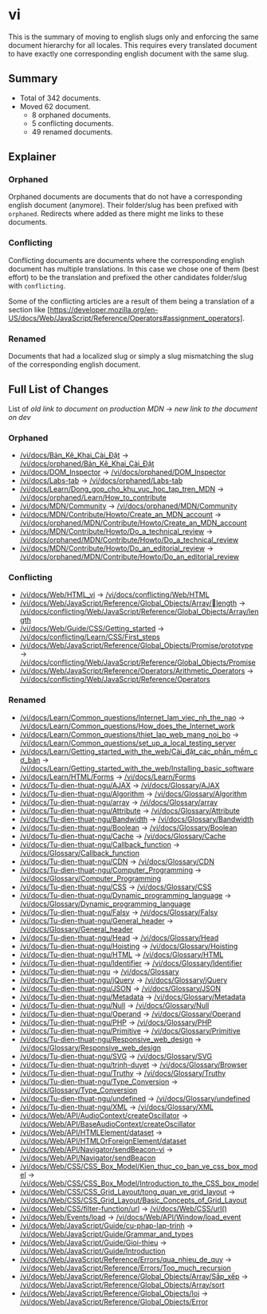 # vi

This is the summary of moving to english slugs only and enforcing the same
document hierarchy for all locales. This requires every translated document to
have exactly one corresponding english document with the same slug.

## Summary

* Total of 342 documents.
* Moved 62 document.
  * 8 orphaned documents.
  * 5 conflicting documents.
  * 49 renamed documents.

## Explainer

### Orphaned

Orphaned documents are documents that do not have a corresponding english
document (anymore). Their folder/slug has been prefixed with `orphaned`.
Redirects where added as there might me links to these documents.

### Conflicting

Conflicting documents are documents where the corresponding english document has
multiple translations. In this case we chose one of them (best effort) to be the
translation and prefixed the other candidates folder/slug with `conflicting`.

Some of the conflicting articles are a result of them being a translation of a
section like
[https://developer.mozilla.org/en-US/docs/Web/JavaScript/Reference/Operators#assignment_operators].

### Renamed

Documents that had a localized slug or simply a slug mismatching the slug of the
corresponding english document.

## Full List of Changes

List of _old link to document on production MDN_
→ _new link to the document on dev_

### Orphaned

* [/vi/docs/Bản_Kê_Khai_Cài_Đặt](https://developer.mozilla.org/vi/docs/Bản_Kê_Khai_Cài_Đặt) → [/vi/docs/orphaned/Bản_Kê_Khai_Cài_Đặt](https://unslugged.content.dev.mdn.mozit.cloud/vi/docs/orphaned/Bản_Kê_Khai_Cài_Đặt)
* [/vi/docs/DOM_Inspector](https://developer.mozilla.org/vi/docs/DOM_Inspector) → [/vi/docs/orphaned/DOM_Inspector](https://unslugged.content.dev.mdn.mozit.cloud/vi/docs/orphaned/DOM_Inspector)
* [/vi/docs/Labs-tab](https://developer.mozilla.org/vi/docs/Labs-tab) → [/vi/docs/orphaned/Labs-tab](https://unslugged.content.dev.mdn.mozit.cloud/vi/docs/orphaned/Labs-tab)
* [/vi/docs/Learn/Dong_gop_cho_khu_vuc_hoc_tap_tren_MDN](https://developer.mozilla.org/vi/docs/Learn/Dong_gop_cho_khu_vuc_hoc_tap_tren_MDN) → [/vi/docs/orphaned/Learn/How_to_contribute](https://unslugged.content.dev.mdn.mozit.cloud/vi/docs/orphaned/Learn/How_to_contribute)
* [/vi/docs/MDN/Community](https://developer.mozilla.org/vi/docs/MDN/Community) → [/vi/docs/orphaned/MDN/Community](https://unslugged.content.dev.mdn.mozit.cloud/vi/docs/orphaned/MDN/Community)
* [/vi/docs/MDN/Contribute/Howto/Create_an_MDN_account](https://developer.mozilla.org/vi/docs/MDN/Contribute/Howto/Create_an_MDN_account) → [/vi/docs/orphaned/MDN/Contribute/Howto/Create_an_MDN_account](https://unslugged.content.dev.mdn.mozit.cloud/vi/docs/orphaned/MDN/Contribute/Howto/Create_an_MDN_account)
* [/vi/docs/MDN/Contribute/Howto/Do_a_technical_review](https://developer.mozilla.org/vi/docs/MDN/Contribute/Howto/Do_a_technical_review) → [/vi/docs/orphaned/MDN/Contribute/Howto/Do_a_technical_review](https://unslugged.content.dev.mdn.mozit.cloud/vi/docs/orphaned/MDN/Contribute/Howto/Do_a_technical_review)
* [/vi/docs/MDN/Contribute/Howto/Do_an_editorial_review](https://developer.mozilla.org/vi/docs/MDN/Contribute/Howto/Do_an_editorial_review) → [/vi/docs/orphaned/MDN/Contribute/Howto/Do_an_editorial_review](https://unslugged.content.dev.mdn.mozit.cloud/vi/docs/orphaned/MDN/Contribute/Howto/Do_an_editorial_review)

### Conflicting
* [/vi/docs/Web/HTML_vi](https://developer.mozilla.org/vi/docs/Web/HTML_vi) → [/vi/docs/conflicting/Web/HTML](https://unslugged.content.dev.mdn.mozit.cloud/vi/docs/conflicting/Web/HTML)
* [/vi/docs/Web/JavaScript/Reference/Global_Objects/Array/length](https://developer.mozilla.org/vi/docs/Web/JavaScript/Reference/Global_Objects/Array/length) → [/vi/docs/conflicting/Web/JavaScript/Reference/Global_Objects/Array/length](https://unslugged.content.dev.mdn.mozit.cloud/vi/docs/conflicting/Web/JavaScript/Reference/Global_Objects/Array/length)
* [/vi/docs/Web/Guide/CSS/Getting_started](https://developer.mozilla.org/vi/docs/Web/Guide/CSS/Getting_started) → [/vi/docs/conflicting/Learn/CSS/First_steps](https://unslugged.content.dev.mdn.mozit.cloud/vi/docs/conflicting/Learn/CSS/First_steps)
* [/vi/docs/Web/JavaScript/Reference/Global_Objects/Promise/prototype](https://developer.mozilla.org/vi/docs/Web/JavaScript/Reference/Global_Objects/Promise/prototype) → [/vi/docs/conflicting/Web/JavaScript/Reference/Global_Objects/Promise](https://unslugged.content.dev.mdn.mozit.cloud/vi/docs/conflicting/Web/JavaScript/Reference/Global_Objects/Promise)
* [/vi/docs/Web/JavaScript/Reference/Operators/Arithmetic_Operators](https://developer.mozilla.org/vi/docs/Web/JavaScript/Reference/Operators/Arithmetic_Operators) → [/vi/docs/conflicting/Web/JavaScript/Reference/Operators](https://unslugged.content.dev.mdn.mozit.cloud/vi/docs/conflicting/Web/JavaScript/Reference/Operators)

### Renamed
* [/vi/docs/Learn/Common_questions/Internet_lam_viec_nh_the_nao](https://developer.mozilla.org/vi/docs/Learn/Common_questions/Internet_lam_viec_nh_the_nao) → [/vi/docs/Learn/Common_questions/How_does_the_Internet_work](https://unslugged.content.dev.mdn.mozit.cloud/vi/docs/Learn/Common_questions/How_does_the_Internet_work)
* [/vi/docs/Learn/Common_questions/thiet_lap_web_mang_noi_bo](https://developer.mozilla.org/vi/docs/Learn/Common_questions/thiet_lap_web_mang_noi_bo) → [/vi/docs/Learn/Common_questions/set_up_a_local_testing_server](https://unslugged.content.dev.mdn.mozit.cloud/vi/docs/Learn/Common_questions/set_up_a_local_testing_server)
* [/vi/docs/Learn/Getting_started_with_the_web/Cài_đặt_các_phần_mềm_cơ_bản](https://developer.mozilla.org/vi/docs/Learn/Getting_started_with_the_web/Cài_đặt_các_phần_mềm_cơ_bản) → [/vi/docs/Learn/Getting_started_with_the_web/Installing_basic_software](https://unslugged.content.dev.mdn.mozit.cloud/vi/docs/Learn/Getting_started_with_the_web/Installing_basic_software)
* [/vi/docs/Learn/HTML/Forms](https://developer.mozilla.org/vi/docs/Learn/HTML/Forms) → [/vi/docs/Learn/Forms](https://unslugged.content.dev.mdn.mozit.cloud/vi/docs/Learn/Forms)
* [/vi/docs/Tu-dien-thuat-ngu/AJAX](https://developer.mozilla.org/vi/docs/Tu-dien-thuat-ngu/AJAX) → [/vi/docs/Glossary/AJAX](https://unslugged.content.dev.mdn.mozit.cloud/vi/docs/Glossary/AJAX)
* [/vi/docs/Tu-dien-thuat-ngu/Algorithm](https://developer.mozilla.org/vi/docs/Tu-dien-thuat-ngu/Algorithm) → [/vi/docs/Glossary/Algorithm](https://unslugged.content.dev.mdn.mozit.cloud/vi/docs/Glossary/Algorithm)
* [/vi/docs/Tu-dien-thuat-ngu/array](https://developer.mozilla.org/vi/docs/Tu-dien-thuat-ngu/array) → [/vi/docs/Glossary/array](https://unslugged.content.dev.mdn.mozit.cloud/vi/docs/Glossary/array)
* [/vi/docs/Tu-dien-thuat-ngu/Attribute](https://developer.mozilla.org/vi/docs/Tu-dien-thuat-ngu/Attribute) → [/vi/docs/Glossary/Attribute](https://unslugged.content.dev.mdn.mozit.cloud/vi/docs/Glossary/Attribute)
* [/vi/docs/Tu-dien-thuat-ngu/Bandwidth](https://developer.mozilla.org/vi/docs/Tu-dien-thuat-ngu/Bandwidth) → [/vi/docs/Glossary/Bandwidth](https://unslugged.content.dev.mdn.mozit.cloud/vi/docs/Glossary/Bandwidth)
* [/vi/docs/Tu-dien-thuat-ngu/Boolean](https://developer.mozilla.org/vi/docs/Tu-dien-thuat-ngu/Boolean) → [/vi/docs/Glossary/Boolean](https://unslugged.content.dev.mdn.mozit.cloud/vi/docs/Glossary/Boolean)
* [/vi/docs/Tu-dien-thuat-ngu/Cache](https://developer.mozilla.org/vi/docs/Tu-dien-thuat-ngu/Cache) → [/vi/docs/Glossary/Cache](https://unslugged.content.dev.mdn.mozit.cloud/vi/docs/Glossary/Cache)
* [/vi/docs/Tu-dien-thuat-ngu/Callback_function](https://developer.mozilla.org/vi/docs/Tu-dien-thuat-ngu/Callback_function) → [/vi/docs/Glossary/Callback_function](https://unslugged.content.dev.mdn.mozit.cloud/vi/docs/Glossary/Callback_function)
* [/vi/docs/Tu-dien-thuat-ngu/CDN](https://developer.mozilla.org/vi/docs/Tu-dien-thuat-ngu/CDN) → [/vi/docs/Glossary/CDN](https://unslugged.content.dev.mdn.mozit.cloud/vi/docs/Glossary/CDN)
* [/vi/docs/Tu-dien-thuat-ngu/Computer_Programming](https://developer.mozilla.org/vi/docs/Tu-dien-thuat-ngu/Computer_Programming) → [/vi/docs/Glossary/Computer_Programming](https://unslugged.content.dev.mdn.mozit.cloud/vi/docs/Glossary/Computer_Programming)
* [/vi/docs/Tu-dien-thuat-ngu/CSS](https://developer.mozilla.org/vi/docs/Tu-dien-thuat-ngu/CSS) → [/vi/docs/Glossary/CSS](https://unslugged.content.dev.mdn.mozit.cloud/vi/docs/Glossary/CSS)
* [/vi/docs/Tu-dien-thuat-ngu/Dynamic_programming_language](https://developer.mozilla.org/vi/docs/Tu-dien-thuat-ngu/Dynamic_programming_language) → [/vi/docs/Glossary/Dynamic_programming_language](https://unslugged.content.dev.mdn.mozit.cloud/vi/docs/Glossary/Dynamic_programming_language)
* [/vi/docs/Tu-dien-thuat-ngu/Falsy](https://developer.mozilla.org/vi/docs/Tu-dien-thuat-ngu/Falsy) → [/vi/docs/Glossary/Falsy](https://unslugged.content.dev.mdn.mozit.cloud/vi/docs/Glossary/Falsy)
* [/vi/docs/Tu-dien-thuat-ngu/General_header](https://developer.mozilla.org/vi/docs/Tu-dien-thuat-ngu/General_header) → [/vi/docs/Glossary/General_header](https://unslugged.content.dev.mdn.mozit.cloud/vi/docs/Glossary/General_header)
* [/vi/docs/Tu-dien-thuat-ngu/Head](https://developer.mozilla.org/vi/docs/Tu-dien-thuat-ngu/Head) → [/vi/docs/Glossary/Head](https://unslugged.content.dev.mdn.mozit.cloud/vi/docs/Glossary/Head)
* [/vi/docs/Tu-dien-thuat-ngu/Hoisting](https://developer.mozilla.org/vi/docs/Tu-dien-thuat-ngu/Hoisting) → [/vi/docs/Glossary/Hoisting](https://unslugged.content.dev.mdn.mozit.cloud/vi/docs/Glossary/Hoisting)
* [/vi/docs/Tu-dien-thuat-ngu/HTML](https://developer.mozilla.org/vi/docs/Tu-dien-thuat-ngu/HTML) → [/vi/docs/Glossary/HTML](https://unslugged.content.dev.mdn.mozit.cloud/vi/docs/Glossary/HTML)
* [/vi/docs/Tu-dien-thuat-ngu/Identifier](https://developer.mozilla.org/vi/docs/Tu-dien-thuat-ngu/Identifier) → [/vi/docs/Glossary/Identifier](https://unslugged.content.dev.mdn.mozit.cloud/vi/docs/Glossary/Identifier)
* [/vi/docs/Tu-dien-thuat-ngu](https://developer.mozilla.org/vi/docs/Tu-dien-thuat-ngu) → [/vi/docs/Glossary](https://unslugged.content.dev.mdn.mozit.cloud/vi/docs/Glossary)
* [/vi/docs/Tu-dien-thuat-ngu/jQuery](https://developer.mozilla.org/vi/docs/Tu-dien-thuat-ngu/jQuery) → [/vi/docs/Glossary/jQuery](https://unslugged.content.dev.mdn.mozit.cloud/vi/docs/Glossary/jQuery)
* [/vi/docs/Tu-dien-thuat-ngu/JSON](https://developer.mozilla.org/vi/docs/Tu-dien-thuat-ngu/JSON) → [/vi/docs/Glossary/JSON](https://unslugged.content.dev.mdn.mozit.cloud/vi/docs/Glossary/JSON)
* [/vi/docs/Tu-dien-thuat-ngu/Metadata](https://developer.mozilla.org/vi/docs/Tu-dien-thuat-ngu/Metadata) → [/vi/docs/Glossary/Metadata](https://unslugged.content.dev.mdn.mozit.cloud/vi/docs/Glossary/Metadata)
* [/vi/docs/Tu-dien-thuat-ngu/Null](https://developer.mozilla.org/vi/docs/Tu-dien-thuat-ngu/Null) → [/vi/docs/Glossary/Null](https://unslugged.content.dev.mdn.mozit.cloud/vi/docs/Glossary/Null)
* [/vi/docs/Tu-dien-thuat-ngu/Operand](https://developer.mozilla.org/vi/docs/Tu-dien-thuat-ngu/Operand) → [/vi/docs/Glossary/Operand](https://unslugged.content.dev.mdn.mozit.cloud/vi/docs/Glossary/Operand)
* [/vi/docs/Tu-dien-thuat-ngu/PHP](https://developer.mozilla.org/vi/docs/Tu-dien-thuat-ngu/PHP) → [/vi/docs/Glossary/PHP](https://unslugged.content.dev.mdn.mozit.cloud/vi/docs/Glossary/PHP)
* [/vi/docs/Tu-dien-thuat-ngu/Primitive](https://developer.mozilla.org/vi/docs/Tu-dien-thuat-ngu/Primitive) → [/vi/docs/Glossary/Primitive](https://unslugged.content.dev.mdn.mozit.cloud/vi/docs/Glossary/Primitive)
* [/vi/docs/Tu-dien-thuat-ngu/Responsive_web_design](https://developer.mozilla.org/vi/docs/Tu-dien-thuat-ngu/Responsive_web_design) → [/vi/docs/Glossary/Responsive_web_design](https://unslugged.content.dev.mdn.mozit.cloud/vi/docs/Glossary/Responsive_web_design)
* [/vi/docs/Tu-dien-thuat-ngu/SVG](https://developer.mozilla.org/vi/docs/Tu-dien-thuat-ngu/SVG) → [/vi/docs/Glossary/SVG](https://unslugged.content.dev.mdn.mozit.cloud/vi/docs/Glossary/SVG)
* [/vi/docs/Tu-dien-thuat-ngu/trinh-duyet](https://developer.mozilla.org/vi/docs/Tu-dien-thuat-ngu/trinh-duyet) → [/vi/docs/Glossary/Browser](https://unslugged.content.dev.mdn.mozit.cloud/vi/docs/Glossary/Browser)
* [/vi/docs/Tu-dien-thuat-ngu/Truthy](https://developer.mozilla.org/vi/docs/Tu-dien-thuat-ngu/Truthy) → [/vi/docs/Glossary/Truthy](https://unslugged.content.dev.mdn.mozit.cloud/vi/docs/Glossary/Truthy)
* [/vi/docs/Tu-dien-thuat-ngu/Type_Conversion](https://developer.mozilla.org/vi/docs/Tu-dien-thuat-ngu/Type_Conversion) → [/vi/docs/Glossary/Type_Conversion](https://unslugged.content.dev.mdn.mozit.cloud/vi/docs/Glossary/Type_Conversion)
* [/vi/docs/Tu-dien-thuat-ngu/undefined](https://developer.mozilla.org/vi/docs/Tu-dien-thuat-ngu/undefined) → [/vi/docs/Glossary/undefined](https://unslugged.content.dev.mdn.mozit.cloud/vi/docs/Glossary/undefined)
* [/vi/docs/Tu-dien-thuat-ngu/XML](https://developer.mozilla.org/vi/docs/Tu-dien-thuat-ngu/XML) → [/vi/docs/Glossary/XML](https://unslugged.content.dev.mdn.mozit.cloud/vi/docs/Glossary/XML)
* [/vi/docs/Web/API/AudioContext/createOscillator](https://developer.mozilla.org/vi/docs/Web/API/AudioContext/createOscillator) → [/vi/docs/Web/API/BaseAudioContext/createOscillator](https://unslugged.content.dev.mdn.mozit.cloud/vi/docs/Web/API/BaseAudioContext/createOscillator)
* [/vi/docs/Web/API/HTMLElement/dataset](https://developer.mozilla.org/vi/docs/Web/API/HTMLElement/dataset) → [/vi/docs/Web/API/HTMLOrForeignElement/dataset](https://unslugged.content.dev.mdn.mozit.cloud/vi/docs/Web/API/HTMLOrForeignElement/dataset)
* [/vi/docs/Web/API/Navigator/sendBeacon-vi](https://developer.mozilla.org/vi/docs/Web/API/Navigator/sendBeacon-vi) → [/vi/docs/Web/API/Navigator/sendBeacon](https://unslugged.content.dev.mdn.mozit.cloud/vi/docs/Web/API/Navigator/sendBeacon)
* [/vi/docs/Web/CSS/CSS_Box_Model/Kien_thuc_co_ban_ve_css_box_model](https://developer.mozilla.org/vi/docs/Web/CSS/CSS_Box_Model/Kien_thuc_co_ban_ve_css_box_model) → [/vi/docs/Web/CSS/CSS_Box_Model/Introduction_to_the_CSS_box_model](https://unslugged.content.dev.mdn.mozit.cloud/vi/docs/Web/CSS/CSS_Box_Model/Introduction_to_the_CSS_box_model)
* [/vi/docs/Web/CSS/CSS_Grid_Layout/tong_quan_ve_grid_layout](https://developer.mozilla.org/vi/docs/Web/CSS/CSS_Grid_Layout/tong_quan_ve_grid_layout) → [/vi/docs/Web/CSS/CSS_Grid_Layout/Basic_Concepts_of_Grid_Layout](https://unslugged.content.dev.mdn.mozit.cloud/vi/docs/Web/CSS/CSS_Grid_Layout/Basic_Concepts_of_Grid_Layout)
* [/vi/docs/Web/CSS/filter-function/url](https://developer.mozilla.org/vi/docs/Web/CSS/filter-function/url) → [/vi/docs/Web/CSS/url()](https://unslugged.content.dev.mdn.mozit.cloud/vi/docs/Web/CSS/url())
* [/vi/docs/Web/Events/load](https://developer.mozilla.org/vi/docs/Web/Events/load) → [/vi/docs/Web/API/Window/load_event](https://unslugged.content.dev.mdn.mozit.cloud/vi/docs/Web/API/Window/load_event)
* [/vi/docs/Web/JavaScript/Guide/cu-phap-lap-trinh](https://developer.mozilla.org/vi/docs/Web/JavaScript/Guide/cu-phap-lap-trinh) → [/vi/docs/Web/JavaScript/Guide/Grammar_and_types](https://unslugged.content.dev.mdn.mozit.cloud/vi/docs/Web/JavaScript/Guide/Grammar_and_types)
* [/vi/docs/Web/JavaScript/Guide/Gioi-thieu](https://developer.mozilla.org/vi/docs/Web/JavaScript/Guide/Gioi-thieu) → [/vi/docs/Web/JavaScript/Guide/Introduction](https://unslugged.content.dev.mdn.mozit.cloud/vi/docs/Web/JavaScript/Guide/Introduction)
* [/vi/docs/Web/JavaScript/Reference/Errors/qua_nhieu_de_quy](https://developer.mozilla.org/vi/docs/Web/JavaScript/Reference/Errors/qua_nhieu_de_quy) → [/vi/docs/Web/JavaScript/Reference/Errors/Too_much_recursion](https://unslugged.content.dev.mdn.mozit.cloud/vi/docs/Web/JavaScript/Reference/Errors/Too_much_recursion)
* [/vi/docs/Web/JavaScript/Reference/Global_Objects/Array/Sắp_xếp](https://developer.mozilla.org/vi/docs/Web/JavaScript/Reference/Global_Objects/Array/Sắp_xếp) → [/vi/docs/Web/JavaScript/Reference/Global_Objects/Array/sort](https://unslugged.content.dev.mdn.mozit.cloud/vi/docs/Web/JavaScript/Reference/Global_Objects/Array/sort)
* [/vi/docs/Web/JavaScript/Reference/Global_Objects/loi](https://developer.mozilla.org/vi/docs/Web/JavaScript/Reference/Global_Objects/loi) → [/vi/docs/Web/JavaScript/Reference/Global_Objects/Error](https://unslugged.content.dev.mdn.mozit.cloud/vi/docs/Web/JavaScript/Reference/Global_Objects/Error)
